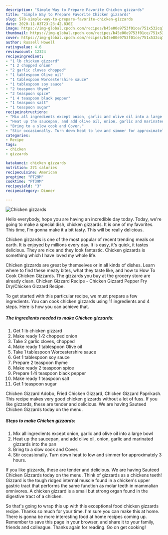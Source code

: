 ```yaml
---
description: "Simple Way to Prepare Favorite Chicken gizzards"
title: "Simple Way to Prepare Favorite Chicken gizzards"
slug: 570-simple-way-to-prepare-favorite-chicken-gizzards
date: 2020-11-03T23:23:42.830Z
image: https://img-global.cpcdn.com/recipes/b45e00e9753f01ce/751x532cq70/chicken-gizzards-recipe-main-photo.jpg
thumbnail: https://img-global.cpcdn.com/recipes/b45e00e9753f01ce/751x532cq70/chicken-gizzards-recipe-main-photo.jpg
cover: https://img-global.cpcdn.com/recipes/b45e00e9753f01ce/751x532cq70/chicken-gizzards-recipe-main-photo.jpg
author: Russell Howell
ratingvalue: 4.6
reviewcount: 12324
recipeingredient:
- "1 lb chicken gizzard"
- "1 2 chopped onion"
- "2 garlic cloves chopped"
- "1 tablespoon Olive oil"
- "1 tablespoon Worcestershire sauce"
- "1 tablespoon soy sauce"
- "2 teaspoon thyme"
- "2 teaspoon spice"
- "1 4 teaspoon black pepper"
- "1 teaspoon salt"
- "1 teaspoon sugar"
recipeinstructions:
- "Mix all ingredients except onion, garlic and olive oil into a large bowl"
- "Heat up the saucepan, and add olive oil, onion, garlic and marinated gizzards into the pan"
- "Bring to a slow cook and Cover."
- "Stir occasionally. Turn down heat to low and simmer for approximately 3 hours."
categories:
- Recipe
tags:
- chicken
- gizzards

katakunci: chicken gizzards 
nutrition: 271 calories
recipecuisine: American
preptime: "PT29M"
cooktime: "PT39M"
recipeyield: "3"
recipecategory: Dinner

---
```



![Chicken gizzards](https://img-global.cpcdn.com/recipes/b45e00e9753f01ce/751x532cq70/chicken-gizzards-recipe-main-photo.jpg)

Hello everybody, hope you are having an incredible day today. Today, we're going to make a special dish, chicken gizzards. It is one of my favorites. This time, I'm gonna make it a bit tasty. This will be really delicious.

Chicken gizzards is one of the most popular of recent trending meals on earth. It is enjoyed by millions every day. It is easy, it's quick, it tastes delicious. They are nice and they look fantastic. Chicken gizzards is something which I have loved my whole life.

Chicken gizzards are great by themselves or in all kinds of dishes. Learn where to find these meaty bites, what they taste like, and how to How To Cook Chicken Gizzards. The gizzards you buy at the grocery store are already clean. Chicken Gizzard Recipe - Chicken Gizzard Pepper Fry Dry/Chicken Gizzard Recipe.


To get started with this particular recipe, we must prepare a few ingredients. You can cook chicken gizzards using 11 ingredients and 4 steps. Here is how you can achieve that.

<!--inarticleads1-->

##### The ingredients needed to make Chicken gizzards:

1. Get 1 lb chicken gizzard
1. Make ready 1 ⁄2 chopped onion
1. Take 2 garlic cloves, chopped
1. Make ready 1 tablespoon Olive oil
1. Take 1 tablespoon Worcestershire sauce
1. Get 1 tablespoon soy sauce
1. Prepare 2 teaspoon thyme
1. Make ready 2 teaspoon spice
1. Prepare 1 ⁄4 teaspoon black pepper
1. Make ready 1 teaspoon salt
1. Get 1 teaspoon sugar


Chicken Gizzard Adobo, Fried Chicken Gizzard, Chicken Gizzard Paprikash. This recipe makes very good chicken gizzards without a lot of fuss. If you like gizzards, these are tender and delicious. We are having Sauteed Chicken Gizzards today on the menu. 

<!--inarticleads2-->

##### Steps to make Chicken gizzards:

1. Mix all ingredients except onion, garlic and olive oil into a large bowl
1. Heat up the saucepan, and add olive oil, onion, garlic and marinated gizzards into the pan
1. Bring to a slow cook and Cover.
1. Stir occasionally. Turn down heat to low and simmer for approximately 3 hours.


If you like gizzards, these are tender and delicious. We are having Sauteed Chicken Gizzards today on the menu. Think of gizzards as a chickens teeth! Gizzard is the tough ridged internal muscle found in a chicken&#39;s upper gastric tract that performs the same function as molar teeth in mammalian omnivores. A chicken gizzard is a small but strong organ found in the digestive tract of a chicken. 

So that's going to wrap this up with this exceptional food chicken gizzards recipe. Thanks so much for your time. I'm sure you can make this at home. There is gonna be more interesting food at home recipes coming up. Remember to save this page in your browser, and share it to your family, friends and colleague. Thanks again for reading. Go on get cooking!
